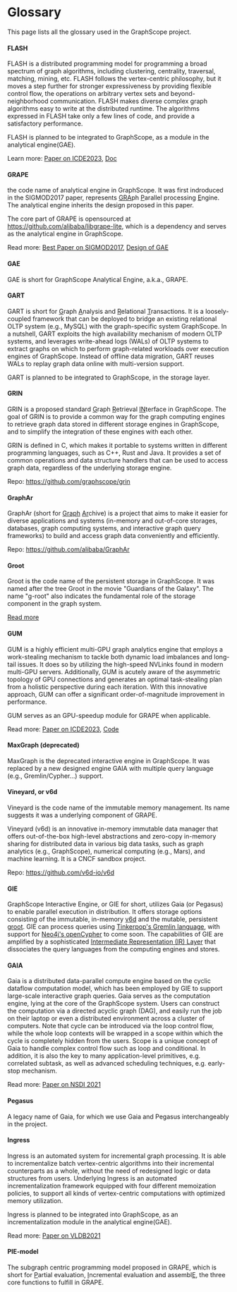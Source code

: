 # Glossary

This page lists all the glossary used in the GraphScope project.

#### FLASH

FLASH is a distributed programming model for programming a broad spectrum of graph algorithms, including clustering, centrality, traversal, matching, mining, etc. FLASH follows the vertex-centric philosophy, but it moves a step further for stronger expressiveness by providing flexible control flow, the operations on arbitrary vertex sets and beyond-neighborhood communication. FLASH makes diverse complex graph algorithms easy to write at the distributed runtime. The algorithms expressed in FLASH take only a few lines of code, and provide a satisfactory performance.

FLASH is planned to be integrated to GraphScope, as a module in the analytical engine(GAE).

Learn more: [Paper on ICDE2023](#), [Doc](https://graphscope.io/docs/latest/analytical_engine/flash.html)


#### GRAPE

the code name of analytical engine in GraphScope. It was first indroduced in the SIGMOD2017 paper, represents <u>GRA</u>ph <u>P</u>arallel processing <u>E</u>ngine. The analytical engine inherits the design proposed in this paper.

The core part of GRAPE is opensourced at https://github.com/alibaba/libgrape-lite, which is a dependency and serves as the analytical engine in GraphScope.

Read more: [Best Paper on SIGMOD2017](https://homepages.inf.ed.ac.uk/wenfei/papers/sigmod17-GRAPE.pdf), [Design of GAE](https://graphscope.io/docs/latest/analytical_engine/design_of_gae.html)

#### GAE

GAE is short for GraphScope Analytical Engine, a.k.a., GRAPE.

#### GART

GART is short for <u>G</u>raph <u>A</u>nalysis and <u>R</u>elational <u>T</u>ransactions. It is a loosely-coupled framework that can be deployed to bridge an existing relational OLTP system (e.g., MySQL) with the graph-specific system GraphScope. In a nutshell, GART exploits the high availability mechanism of modern OLTP systems, and leverages write-ahead logs (WALs) of OLTP systems to extract graphs on which to perform graph-related workloads over execution engines of GraphScope. Instead of offline data migration, GART reuses WALs to replay graph data online with multi-version support.

GART is planned to be integrated to GraphScope, in the storage layer.

#### GRIN

GRIN is a proposed standard <u>G</u>raph <u>R</u>etrieval <u>IN</u>terface in GraphScope. The goal of GRIN is to provide a common way for the graph computing engines to retrieve graph data stored in different storage engines in GraphScope, and to simplify the integration of these engines with each other.

GRIN is defined in C, which makes it portable to systems written in different programming languages, such as C++, Rust and Java. It provides a set of common operations and data structure handlers that can be used to access graph data, regardless of the underlying storage engine.

Repo: https://github.com/graphscope/grin


#### GraphAr

GraphAr (short for <u>Graph</u> <u>Ar</u>chive) is a project that aims to make it easier for diverse applications and systems (in-memory and out-of-core storages, databases, graph computing systems, and interactive graph query frameworks) to build and access graph data conveniently and efficiently.

Repo: https://github.com/alibaba/GraphAr

#### Groot

Groot is the code name of the persistent storage in GraphScope. It was named after the tree Groot in the movie "Guardians of the Galaxy". The name "g-root" also indicates the fundamental role of the storage component in the graph system.

[Read more](https://graphscope.io/docs/latest/storage_engine/groot.html)


#### GUM

GUM is a highly efficient multi-GPU graph analytics engine that employs a work-stealing mechanism to tackle both dynamic load imbalances and long-tail issues. It does so by utilizing the high-speed NVLinks found in modern multi-GPU servers. Additionally, GUM is acutely aware of the asymmetric topology of GPU connections and generates an optimal task-stealing plan from a holistic perspective during each iteration. With this innovative approach, GUM can offer a significant order-of-magnitude improvement in performance.

GUM serves as an GPU-speedup module for GRAPE when applicable.

Read more: [Paper on ICDE2023](#), [Code](https://github.com/alibaba/libgrape-lite/tree/gum)


#### MaxGraph (deprecated)

MaxGraph is the deprecated interactive engine in GraphScope. It was replaced by a new designed engine GAIA with multiple query language (e.g., Gremlin/Cypher...) support.


#### Vineyard, or v6d

Vineyard is the code name of the immutable memory management. Its name suggests it was a underlying component of GRAPE.

Vineyard (v6d) is an innovative in-memory immutable data manager that offers out-of-the-box high-level abstractions and zero-copy in-memory sharing for distributed data in various big data tasks, such as graph analytics (e.g., GraphScope), numerical computing (e.g., Mars), and machine learning. It is a CNCF sandbox project.

Repo: https://github.com/v6d-io/v6d


#### GIE
GraphScope Interactive Engine, or GIE for short, utilizes Gaia (or Pegasus) to enable parallel execution in distribution.
It offers storage options consisting of the immutable, in-memory [v6d](../interactive_engine/deployment.md)
and the mutable, persistent [groot](../storage_engine/groot.md). GIE can process queries using
[Tinkerpop's Gremlin language](../interactive_engine/tinkerpop_eco.md), with support for
[Neo4j's openCypher](https://opencypher.org/) to come soon. The capabilities of GIE are amplified by
a sophisticated [Intermediate Representation (IR) Layer](../interactive_engine/design_of_gie.md) that
dissociates the query languages from the computing engines and stores.

#### GAIA
Gaia is a distributed data-parallel compute engine based on the cyclic dataflow computation model, which
has been employed by GIE to support large-scale interactive graph queries.
Gaia serves as the computation engine, lying at the core of the GraphScope system. Users can construct
the computation via a directed acyclic graph (DAG), and easily run the job on their laptop or even a
distributed environment across a cluster of computers. Note that cycle can be introduced via the loop
control flow, while the whole loop contexts will be wrapped in a scope within which the cycle is
completely hidden from the users. Scope is a unique concept of Gaia to handle complex control flow
such as loop and conditional. In addition, it is also the key to many application-level primitives,
e.g. correlated subtask, as well as advanced scheduling techniques, e.g. early-stop mechanism.

Read more: [Paper on NSDI 2021](https://www.usenix.org/system/files/nsdi21-qian.pdf)

#### Pegasus
A legacy name of Gaia, for which we use Gaia and Pegasus interchangeably in the project.

#### Ingress

Ingress is an automated system for incremental graph processing. It is able to incrementalize batch vertex-centric algorithms into their incremental counterparts as a whole, without the need of redesigned logic or data structures from users. Underlying Ingress is an automated incrementalization framework equipped with four different memoization policies, to support all kinds of vertex-centric computations with optimized memory utilization.

Ingress is planned to be integrated into GraphScope, as an incrementalization module in the analytical engine(GAE).

Read more: [Paper on VLDB2021](http://vldb.org/pvldb/vol14/p1613-gong.pdf)

#### PIE-model

The subgraph centric programming model proposed in GRAPE, which is short for <u>P</u>artial evaluation, <u>I</u>ncremental evaluation and assembl<u>E</u>, the three core functions to fulfill in GRAPE.
